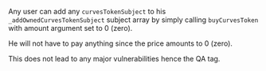 Any user can add any ```curvesTokenSubject``` to his ```_addOwnedCurvesTokenSubject``` subject array by simply calling ```buyCurvesToken``` with amount argument set to 0 (zero).

He will not have to pay anything since the price amounts to 0 (zero).

This does not lead to any major vulnerabilities hence the QA tag.